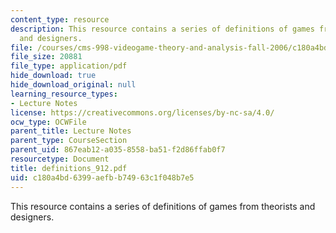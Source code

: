```yaml
---
content_type: resource
description: This resource contains a series of definitions of games from theorists
  and designers.
file: /courses/cms-998-videogame-theory-and-analysis-fall-2006/c180a4bd6399aefbb74963c1f048b7e5_definitions_912.pdf
file_size: 20881
file_type: application/pdf
hide_download: true
hide_download_original: null
learning_resource_types:
- Lecture Notes
license: https://creativecommons.org/licenses/by-nc-sa/4.0/
ocw_type: OCWFile
parent_title: Lecture Notes
parent_type: CourseSection
parent_uid: 867eab12-a035-8558-ba51-f2d86ffab0f7
resourcetype: Document
title: definitions_912.pdf
uid: c180a4bd-6399-aefb-b749-63c1f048b7e5
---
```

This resource contains a series of definitions of games from theorists and designers.
